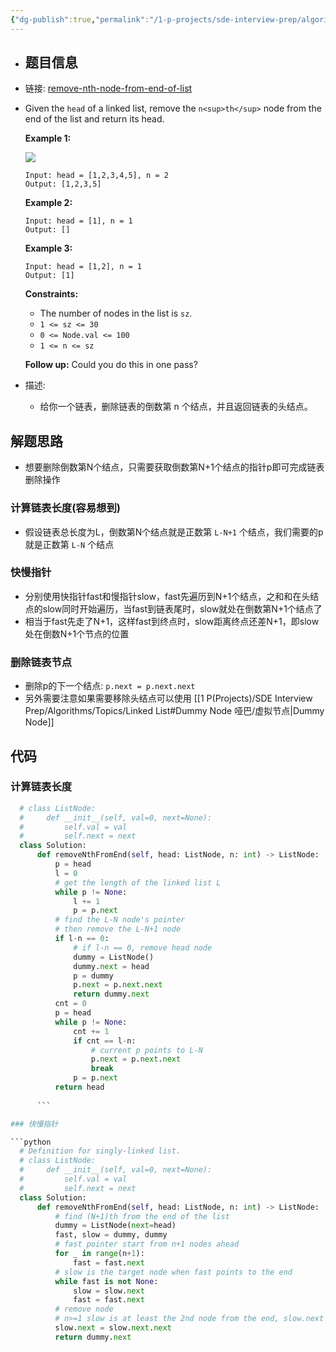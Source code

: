 ```yaml
---
{"dg-publish":true,"permalink":"/1-p-projects/sde-interview-prep/algorithms/leetcode/19-remove-nth-node-from-end-of-list/","tags":["Leetcode/Medium","Leetcode/Hot100","Leetcode/Blind75","Leetcode/代码随想录"],"noteIcon":"1"}
---
```


- ## 题目信息
- 链接: [remove-nth-node-from-end-of-list](https://leetcode-cn.com/problems/remove-nth-node-from-end-of-list/)
- Given the `head` of a linked list, remove the `n<sup>th</sup>` node from the end of the list and return its head.
  
  **Example 1:**
  
  ![](https://assets.leetcode.com/uploads/2020/10/03/remove_ex1.jpg)
  
  ```
  Input: head = [1,2,3,4,5], n = 2
  Output: [1,2,3,5]
  
  ```
  
  **Example 2:**
  
  ```
  Input: head = [1], n = 1
  Output: []
  
  ```
  
  **Example 3:**
  
  ```
  Input: head = [1,2], n = 1
  Output: [1]
  
  ```
  
  **Constraints:**
	- The number of nodes in the list is `sz`.
	- `1 <= sz <= 30`
	- `0 <= Node.val <= 100`
	- `1 <= n <= sz`
  
  **Follow up:** Could you do this in one pass?

- 描述:
	- 给你一个链表，删除链表的倒数第 n 个结点，并且返回链表的头结点。

## 解题思路

- 想要删除倒数第N个结点，只需要获取倒数第N+1个结点的指针p即可完成链表删除操作

### 计算链表长度(容易想到)

- 假设链表总长度为L，倒数第N个结点就是正数第 `L-N+1` 个结点，我们需要的p就是正数第 `L-N` 个结点

### 快慢指针

- 分别使用快指针fast和慢指针slow，fast先遍历到N+1个结点，之和和在头结点的slow同时开始遍历，当fast到链表尾时，slow就处在倒数第N+1个结点了
- 相当于fast先走了N+1，这样fast到终点时，slow距离终点还差N+1，即slow处在倒数N+1个节点的位置

### 删除链表节点

- 删除p的下一个结点: `p.next = p.next.next`
- 另外需要注意如果需要移除头结点可以使用 [[1 P(Projects)/SDE Interview Prep/Algorithms/Topics/Linked List#Dummy Node 哑巴/虚拟节点\|Dummy Node]] 

## 代码

### 计算链表长度

```python
  # class ListNode:
  #     def __init__(self, val=0, next=None):
  #         self.val = val
  #         self.next = next
  class Solution:
	  def removeNthFromEnd(self, head: ListNode, n: int) -> ListNode:
		  p = head
		  l = 0
		  # get the length of the linked list L
		  while p != None:
			  l += 1
			  p = p.next
		  # find the L-N node's pointer
		  # then remove the L-N+1 node
		  if l-n == 0:
			  # if l-n == 0, remove head node
			  dummy = ListNode()
			  dummy.next = head
			  p = dummy
			  p.next = p.next.next
			  return dummy.next
		  cnt = 0
		  p = head
		  while p != None:
			  cnt += 1
			  if cnt == l-n:
				  # current p points to L-N
				  p.next = p.next.next
				  break
			  p = p.next
		  return head
	  
	  ```

### 快慢指针

```python
  # Definition for singly-linked list.
  # class ListNode:
  #     def __init__(self, val=0, next=None):
  #         self.val = val
  #         self.next = next
  class Solution:
	  def removeNthFromEnd(self, head: ListNode, n: int) -> ListNode:
		  # find (N+1)th from the end of the list
		  dummy = ListNode(next=head)
		  fast, slow = dummy, dummy
		  # fast pointer start from n+1 nodes ahead
		  for _ in range(n+1):
			  fast = fast.next
		  # slow is the target node when fast points to the end
		  while fast is not None:
			  slow = slow.next
			  fast = fast.next
		  # remove node
		  # n>=1 slow is at least the 2nd node from the end, slow.next will not be None
		  slow.next = slow.next.next
		  return dummy.next 

```
